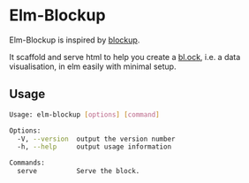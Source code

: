 # Elm-Blockup

Elm-Blockup is inspired by [blockup](https://github.com/gabrielflorit/blockup).

It scaffold and serve html to help you create a [bl.ock](https://bl.ocks.org), i.e. a data visualisation, in elm easily with minimal setup.

## Usage

```sh
Usage: elm-blockup [options] [command]

Options:
  -V, --version  output the version number
  -h, --help     output usage information

Commands:
  serve          Serve the block.
```
